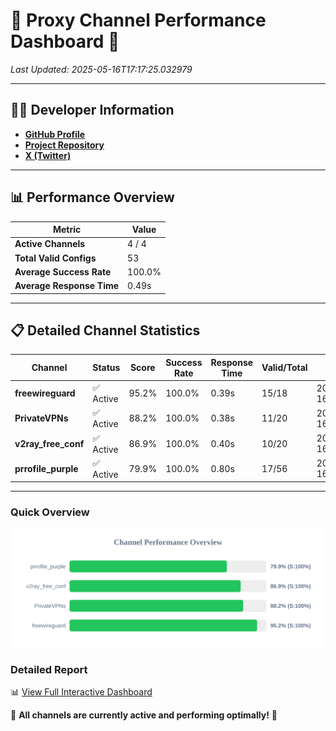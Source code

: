 # 🌟 Proxy Channel Performance Dashboard 🌟

_Last Updated: 2025-05-16T17:17:25.032979_

---

## 👩‍💻 Developer Information

- **[GitHub Profile](https://github.com/4n0nymou3)**  
- **[Project Repository](https://github.com/4n0nymou3/multi-proxy-config-fetcher)**  
- **[X (Twitter)](https://x.com/4n0nymou3)**  

---

## 📊 Performance Overview

| Metric                | Value       |
|-----------------------|-------------|
| **Active Channels**   | 4 / 4       |
| **Total Valid Configs** | 53          |
| **Average Success Rate** | 100.0%      |
| **Average Response Time** | 0.49s       |

---

## 📋 Detailed Channel Statistics

| Channel          | Status     | Score  | Success Rate | Response Time | Valid/Total | Last Success               |
|------------------|------------|--------|--------------|---------------|-------------|----------------------------|
| **freewireguard**  | ✅ Active  | 95.2%  | 100.0% | 0.39s         | 15/18       | 2025-05-16T17:17:25.030996 |
| **PrivateVPNs**  | ✅ Active  | 88.2%  | 100.0% | 0.38s         | 11/20       | 2025-05-16T17:17:24.613788 |
| **v2ray_free_conf**  | ✅ Active  | 86.9%  | 100.0% | 0.40s         | 10/20       | 2025-05-16T17:17:24.203258 |
| **prrofile_purple**  | ✅ Active  | 79.9%  | 100.0% | 0.80s         | 17/56       | 2025-05-16T17:17:23.717778 |

---

### Quick Overview
<div align="center">
  <a href="https://raw.githubusercontent.com/nullluser/NullRepo/refs/heads/main/assets/channel_stats_chart.svg">
    <img src="https://raw.githubusercontent.com/nullluser/NullRepo/refs/heads/main/assets/channel_stats_chart.svg" alt="Source Performance Statistics" width="800">
  </a>
</div>

### Detailed Report
📊 [View Full Interactive Dashboard](https://htmlpreview.github.io/?https://github.com/nullluser/NullRepo/blob/main/assets/performance_report.html)

🎉 **All channels are currently active and performing optimally!** 🎉
